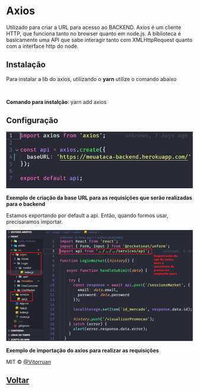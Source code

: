 # Axios

Utilizado para criar a URL para acesso ao BACKEND. Axios é um cliente HTTP, que funciona tanto no browser quanto em node.js. A biblioteca é basicamente uma API que sabe interagir tanto com XMLHttpRequest quanto com a interface http do node.

## Instalação
Para instalar a lib do axios, utilizando o **yarn** utilize o comando abaixo

<br/>

**Comando para instalção**: yarn add axios
<br/>

## Configuração

<img src="https://github.com/vitorruann/MeuAtaca-BackEnd/blob/master/Info/axios/axios.JPG"/>

**Exemplo de criação da base URL para as requisições que serão realizadas para o backend**

Estamos exportando por default a api. Então, quando formos usar, precisaramos importar.

<img src="https://github.com/vitorruann/MeuAtaca-BackEnd/blob/master/Info/axios/importAxios.png"/>

**Exemplo de importação do axios para realizar as requisições**

MIT © [@Vitorruan](https://github.com/vitorruann)

## [Voltar](../../README.md)